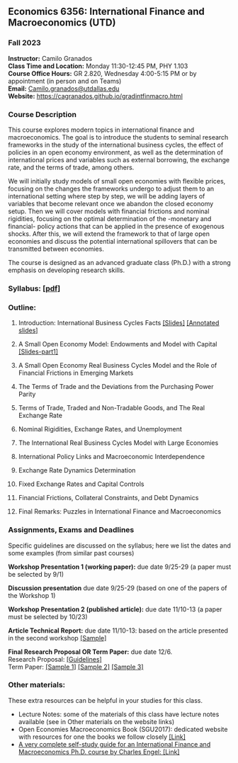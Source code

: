 ## Economics 6356: International Finance and Macroeconomics (UTD)
### Fall 2023

**Instructor:** Camilo Granados \
**Class Time and Location:** Monday 11:30-12:45 PM, PHY 1.103 \
**Course Office Hours:**  GR 2.820, Wednesday 4:00-5:15 PM or by appointment (in person and on Teams) \
**Email:** Camilo.granados@utdallas.edu \
**Website:** <a href="https://cagranados.github.io/msmacro.html"><u>https://cagranados.github.io/gradintfinmacro.html</u></a> 


### Course Description

This course explores modern topics in international finance and macroeconomics. The goal is to introduce the students to seminal research frameworks in the study of the international business cycles, the effect of policies in an open economy environment, as well as the determination of international prices and variables such as external borrowing, the exchange rate, and the terms of trade, among others.

We will initially study models of small open economies with flexible prices, focusing on the changes the frameworks undergo to adjust them to an international setting where step by step, we will be adding layers of variables that become relevant once we abandon the closed economy setup. Then we will cover models with financial frictions and nominal rigidities, focusing on the optimal determination of the -monetary and financial- policy actions that can be applied in the presence of exogenous shocks. After this, we will extend the framework to that of large open economies and discuss the potential international spillovers that can be transmitted between economies.

The course is designed as an advanced graduate class (Ph.D.) with a strong emphasis on developing research skills.


### Syllabus: <a href="https://cagranados.github.io/files/gradintfinmacrofall23/Econ6356au23_syllabus.pdf"><u>[pdf]</u></a> 


### Outline:

1.	Introduction: International Business Cycles Facts
   <a href="https://cagranados.github.io/files/gradintfinmacrofall23/L1_slides_empirics.pdf"><u>[Slides]</u></a> <a href="https://cagranados.github.io/files/gradintfinmacrofall23/L1_slides_empirics_wNotes.pdf"><u>[Annotated slides]</u></a>

3.	A Small Open Economy Model: Endowments and Model with Capital
   <a href="https://cagranados.github.io/files/gradintfinmacrofall23/L2a_slides_endowment.pdf"><u>[Slides-part1]</u></a> <!--<a href="https://cagranados.github.io/files/gradintfinmacrofall23/L1_slides_empirics.pdf"><u>[Annotated slides-part1]</u></a>  -->

5.	A Small Open Economy Real Business Cycles Model and the Role of Financial Frictions in Emerging Markets

6.	The Terms of Trade and the Deviations from the Purchasing Power Parity

7.	Terms of Trade, Traded and Non-Tradable Goods, and The Real Exchange Rate

8.	Nominal Rigidities, Exchange Rates, and Unemployment

9.	The International Real Business Cycles Model with Large Economies

10.	International Policy Links and Macroeconomic Interdependence

11.	Exchange Rate Dynamics Determination

12.	Fixed Exchange Rates and Capital Controls

13.	Financial Frictions, Collateral Constraints, and Debt Dynamics

14.	Final Remarks: Puzzles in International Finance and Macroeconomics



### Assignments, Exams and Deadlines

Specific guidelines are discussed on the syllabus; here we list the dates and some examples (from similar past courses)

**Workshop Presentation 1 (working paper):** due date 9/25-29 (a paper must be selected by 9/1)   

**Discussion presentation** due date 9/25-29 (based on one of the papers of the Workshop 1)   

**Workshop Presentation 2 (published article):** due date 11/10-13 (a paper must be selected by 10/23)   

**Article Technical Report:** due date 11/10-13: based on the article presented in the second workshop <a href="https://cagranados.github.io/files/gradintfinmacrofall23/SamplePaperReport.pdf"><u>[Sample]</u></a>   

**Final Research Proposal OR Term Paper:** due date 12/6. \
Research Proposal: <a href="https://cagranados.github.io/files/gradintfinmacrofall23/ResearchProposalGuidelines.pdf"><u>[Guidelines]</u></a>   
Term Paper: <a href="https://cagranados.github.io/files/gradintfinmacrofall23/SampleTheoryPaper.pdf"><u>[Sample 1]</u></a> <a href="https://cagranados.github.io/files/gradintfinmacrofall23/SampleTheoryPaper2.pdf"><u>[Sample 2]</u></a> <a href="https://cagranados.github.io/files/gradintfinmacrofall23/SampleEmpiricalPaper.pdf"><u>[Sample 3]</u></a>


<!--  

### Lectures and detailed outline: 
(this is updated on a regular basis)

**Now:** Topic 6 - Financial Frictions and the Macroeconomy \
**Next:** Group presentations and <span style="color: red;">Final Exam (May 8, 7:00PM)</span>

Topic 1: <a href="https://cagranados.github.io/files/msmacrospring23/Topic1_Intro.pdf"><u>[Slides]</u></a> <a href="https://cagranados.github.io/files/msmacrospring23/Topic1_Intro_wNotes.pdf"><u>[Annotated Slides]</u></a>

Topic 2: <a href="https://cagranados.github.io/files/msmacrospring23/Topic2_RBC.pdf"><u>[Slides]</u></a> <a href="https://cagranados.github.io/files/msmacrospring23/Topic2_RBC_wNotes.pdf"><u>[Annotated Slides]</u></a> 

Topic 3: <a href="https://cagranados.github.io/files/msmacrospring23/Topic3_InfoFrictionsAndNominalRigidities.pdf"><u>[Slides]</u></a> 
<a href="https://cagranados.github.io/files/msmacrospring23/Topic3_InfoFrictionsAndNominalRigidities_wNotes.pdf"><u>[Annotated Slides]</u></a>

Topic 4: <a href="https://cagranados.github.io/files/msmacrospring23/Topic4_ConsumptionAndAggregateDemand.pdf"><u>[Slides]</u></a> 
 <a href="https://cagranados.github.io/files/msmacrospring23/Topic4_ConsumptionAndAggregateDemand_wNotes.pdf"><u>[Annotated Slides]</u></a> 

Topic 5: <a href="https://cagranados.github.io/files/msmacrospring23/Topic5_MonetaryPolicyAndBasicNKModel.pdf"><u>[Slides]</u></a>
 <a href="https://cagranados.github.io/files/msmacrospring23/Topic5_MonetaryPolicyAndBasicNKModel_wNotes.pdf"><u>[Annotated Slides]</u></a> 

Topic 6: <a href="https://cagranados.github.io/files/msmacrospring23/Topic6_FinancialFrictions.pdf"><u>[Slides]</u></a>
<a href="https://cagranados.github.io/files/msmacrospring23/Topic6_FinancialFrictions_wNotes.pdf"><u>[Annotated Slides]</u></a> 

--> 

### Other materials: 

These extra resources can be helpful in your studies for this class.

- Lecture Notes: some of the materials of this class have lecture notes available (see in Other materials on the website links)
- Open Economies Macroeconomics Book (SGU2017): dedicated website with resources for one the books we follow closely <a href="http://www.columbia.edu/~mu2166/book/"><u>[Link]</u>
- A very complete self-study guide for an International Finance and Macroeconomics Ph.D. course by Charles Engel: <a href="https://users.ssc.wisc.edu/~cengel/Course-International-Macro-Finance.pdf"><u>[Link]</u>


